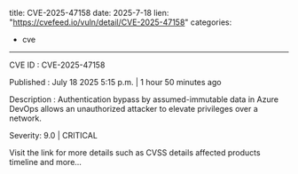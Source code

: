  
title: CVE-2025-47158
date: 2025-7-18
lien: "https://cvefeed.io/vuln/detail/CVE-2025-47158"
categories:
  - cve
---

CVE ID : CVE-2025-47158

Published :  July 18
2025
5:15 p.m. | 1 hour
50 minutes ago

Description : Authentication bypass by assumed-immutable data in Azure DevOps allows an unauthorized attacker to elevate privileges over a network.

Severity: 9.0 | CRITICAL

Visit the link for more details
such as CVSS details
affected products
timeline
and more...
